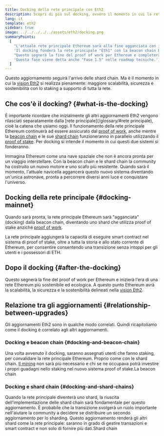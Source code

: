 ```yaml
---
title: Docking della rete principale con Eth2
description: Scopri di più sul docking, ovvero il momento in cui la rete principale Ethereum si unirà al sistema proof of stake coordinato della beacon chain.
lang: it
template: eth2
sidebar: true
image: ../../../../../assets/eth2/docking.png
summaryPoints:
  [
    "L'attuale rete principale Ethereum sarà alla fine agganciata con il resto degli aggiornamenti Eth2.",
    'Il docking fonderà la rete principale "Eth1" con la beacon chain Eth2 e il sistema di sharding.',
    "Questo segnerà la fine del proof of work per Ethereum e completerà la transizione al proof of stake.",
    'Questa fase viene detta anche "Fase 1.5" nelle roadmap tecniche.',
  ]
---
```


<UpgradeStatus date="~2021/22">
    Questo aggiornamento seguirà l'arrivo delle shard chain. Ma è il momento in cui la <a href="/eth2/vision/">vision Eth2</a> si realizza pienamente: maggiore scalabilità, sicurezza e sostenibilità con lo staking a supporto di tutta la rete.
</UpgradeStatus>

## Che cos'è il docking? {#what-is-the-docking}

È importante ricordare che inizialmente gli altri aggiornamenti Eth2 vengono rilasciati separatamente dalla [rete principale](/glossary/#rete principale), cioè la catena che usiamo oggi. Il funzionamento della rete principale Ethereum continuerà ad essere assicurato dal [proof of work](/developers/docs/consensus-mechanisms/pow/), anche mentre la [beacon chain](/eth2/beacon-chain/) e le sue [shard chain](/eth2/shard-chains/) funzioneranno in parallelo utilizzando il [proof of stake](/developers/docs/consensus-mechanisms/pos/). Per docking si intende il momento in cui questi due sistemi si fonderanno.

Immagina Ethereum come una nave spaziale che non è ancora pronta per un viaggio interstellare. Con la beacon chain e le shard chain la community ha costruito un nuovo motore e uno scafo più resistente. Quando sarà il momento, l'attuale navicella aggancerà questo nuovo sistema diventando un'unica astronave, pronta a percorrere diversi anni luce e conquistare l'universo.

## Docking della rete principale {#docking-mainnet}

Quando sarà pronta, la rete principale Ethereum sarà "agganciata" (docking) dalla beacon chain, diventando uno shard che utilizza proof of stake anziché [proof of work](/developers/docs/consensus-mechanisms/pow/).

La rete principale aggiungerà la capacità di eseguire smart contract nel sistema di proof of stake, oltre a tutta la storia e allo stato corrente di Ethereum, per consentire consentendo una transizione senza intoppi per gli utenti e i possessori di ETH.


<!-- ### Improving mainnet

Before mainnet docks with the new eth2 system, it’s probably worthwhile sorting some of the issues that are in flight – often referred to as Ethereum1.x.

These include Improvements for

- **End users**: like [EIP-1559](https://eips.ethereum.org/EIPS/eip-1559) which changes the way users bid for blockspace. In other words, making transaction fees more efficient for end users.
- **Client runners**: making running clients more sustainable by capping disk space requirements.
- **Developers**: upgrading the EVM to be more flexible.

Plus many more.

[More on Ethereum1.x](/en/learn/#eth-1x)

These improvements all have a place in Eth2 so it’s likely that their progress may affect the timing of the docking. -->

## Dopo il docking {#after-the-docking}

Questo segnerà la fine del proof of work per Ethereum e inizierà l'era di una rete Ethereum più sostenibile ed ecologica. A questo punto Ethereum avrà la scalabilità, la sicurezza e la sostenibilità delineati nella [vision Eth2](/eth2/vision/).

## Relazione tra gli aggiornamenti {#relationship-between-upgrades}

Gli aggiornamenti Eth2 sono in qualche modo correlati. Quindi ricapitoliamo come il docking è correlato agli altri aggiornamenti.

### Docking e beacon chain {#docking-and-beacon-chain}

Una volta avvenuto il docking, saranno assegnati utenti che fanno staking, per convalidare la rete principale Ethereum. Proprio come con le shard chain. [Il mining](/developers/docs/consensus-mechanisms/pow/mining/) non sarà più necessario e chi se ne occupava potrà investire i propri guadagni nello staking nel nuovo sistema proof of stake.<ButtonLink to="/eth2/beacon-chain/">La beacon chain</ButtonLink>

### Docking e shard chain {#docking-and-shard-chains}

Quando la rete principale diventerà uno shard, la riuscita dell'implementazione delle shard chain sarà fondamentale per questo aggiornamento. È probabile che la transizione svolgerà un ruolo importante nell'aiutare la community a decidere se distribuire un secondo aggiornamento per lo sharding. Questo aggiornamento renderà gli altri shard come la rete principale: saranno in grado di gestire transazioni e smart contract e non solo di fornire più dati.<ButtonLink to="/eth2/shard-chains/">Shard chain</ButtonLink>
